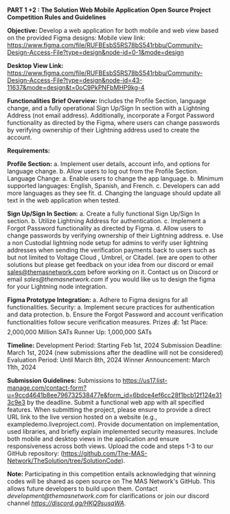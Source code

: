 **PART 1 +2 : The Solution Web Mobile Application Open Source Project Competition Rules and Guidelines**

**Objective:** Develop a web application for both mobile and web view based on the provided Figma designs: 
Mobile view link: https://www.figma.com/file/RUFBEsbS5RS78bS541rbbu/Community-Design-Access-File?type=design&node-id=0-1&mode=design

**Desktop View Link:**
https://www.figma.com/file/RUFBEsbS5RS78bS541rbbu/Community-Design-Access-File?type=design&node-id=43-11637&mode=design&t=0oC9PkPNFbMHP9kg-4 

**Functionalities Brief Overview:**
Includes the Profile Section, language change, and a fully operational Sign Up/Sign In section with a Lightning Address (not email address). Additionally, incorporate a Forgot Password functionality as directed by the Figma, where users can change passwords by verifying ownership of their Lightning address used to create the account. 


**Requirements:**

**Profile Section:**
a. Implement user details, account info, and options for language change.
b. Allow users to log out from the Profile Section.
Language Change:
a. Enable users to change the app language.
b. Minimum supported languages: English, Spanish, and French.
c. Developers can add more languages as they see fit.
d. Changing the language should update all text in the web application when tested.

**Sign Up/Sign In Section:**
a. Create a fully functional Sign Up/Sign In section.
b. Utilize Lightning Address for authentication.
c. Implement a Forgot Password functionality as directed by Figma.
d. Allow users to change passwords by verifying ownership of their Lightning address.
e. Use a non Custodial lightning node setup for admins to verify user lightning addresses when sending the verification payments back to users such as  but not limited to Voltage Cloud , Umbrel, or  Citadel. (we are open to other solutions but please get feedback on your idea from our discord or email sales@themasnetwork.com before working on it.
Contact us on Discord or email _sales@themasnetwork.com_ if you would like us to design the figma for your Lightning node integration. 


**Figma Prototype Integration:**
a. Adhere to Figma designs for all functionalities.
Security:
a. Implement secure practices for authentication and data protection.
b. Ensure the Forgot Password and account verification functionalities follow secure verification measures.
Prizes 💰:
1st Place: 2,000,000 Million SATs
Runner Up: 1,000,000 SATs

**Timeline:**
Development Period: Starting Feb 1st, 2024
Submission Deadline: March 1st, 2024 (new submissions after the deadline will not be considered)
Evaluation Period: Until March 8th, 2024
Winner Announcement: March 11th, 2024

**Submission Guidelines:**
Submissions to https://us17.list-manage.com/contact-form?u=9ccd4641b8ee796732538477e&form_id=6bdce4ef6cc28f1bcb12f124e313c9e3 by the deadline.
Submit a functional web app with all specified features.
When submitting the project, please ensure to provide a direct URL link to the live version hosted on a website (e.g., exampledemo.liveproject.com). 
Provide documentation on implementation, used libraries, and briefly explain implemented security measures.
Include both mobile and desktop views in the application and ensure responsiveness across both views.
Upload the code and steps 1-3 to our GitHub repository: (https://github.com/The-MAS-Network/TheSolution/tree/SolutionCode). 



**Note:**
Participating in this competition entails acknowledging that winning codes will be shared as open source on The MAS Network's GitHub. 
This allows future developers to build upon them.
Contact _development@themasnetwork.com_ for clarifications or join our discord channel _https://discord.gg/HKQ9susqWA_.
